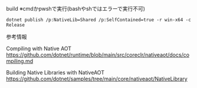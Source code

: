 build
※cmdかpwshで実行(bashやshではエラーで実行不可)
```
dotnet publish /p:NativeLib=Shared /p:SelfContained=true -r win-x64 -c Release
```

参考情報

Compiling with Native AOT
https://github.com/dotnet/runtime/blob/main/src/coreclr/nativeaot/docs/compiling.md

Building Native Libraries with NativeAOT
https://github.com/dotnet/samples/tree/main/core/nativeaot/NativeLibrary